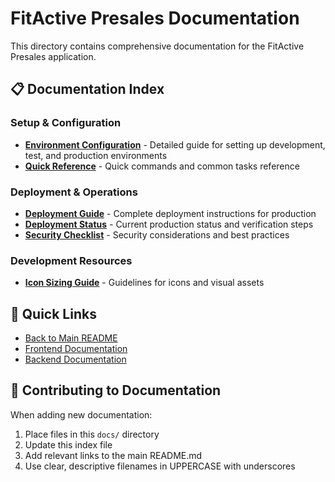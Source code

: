 # FitActive Presales Documentation

This directory contains comprehensive documentation for the FitActive Presales application.

## 📋 Documentation Index

### Setup & Configuration
- **[Environment Configuration](ENVIRONMENT_CONFIG.md)** - Detailed guide for setting up development, test, and production environments
- **[Quick Reference](QUICK_REFERENCE.md)** - Quick commands and common tasks reference

### Deployment & Operations
- **[Deployment Guide](DEPLOYMENT_GUIDE.md)** - Complete deployment instructions for production
- **[Deployment Status](DEPLOYMENT_STATUS.md)** - Current production status and verification steps
- **[Security Checklist](SECURITY_CHECKLIST.md)** - Security considerations and best practices

### Development Resources
- **[Icon Sizing Guide](ICON_SIZING_GUIDE.md)** - Guidelines for icons and visual assets

## 🔗 Quick Links

- [Back to Main README](../README.md)
- [Frontend Documentation](../frontend/)
- [Backend Documentation](../server/)

## 📝 Contributing to Documentation

When adding new documentation:
1. Place files in this `docs/` directory
2. Update this index file
3. Add relevant links to the main README.md
4. Use clear, descriptive filenames in UPPERCASE with underscores
